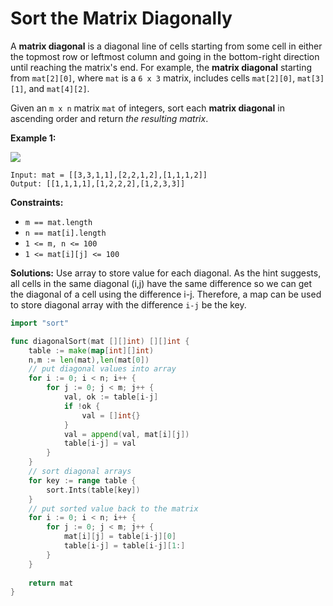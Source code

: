 # Sort the Matrix Diagonally

A  **matrix diagonal**  is a diagonal line of cells starting from some cell in either the topmost row or leftmost column and going in the bottom-right direction until reaching the matrix's end. For example, the  **matrix diagonal**  starting from  `mat[2][0]`, where  `mat`  is a  `6 x 3`  matrix, includes cells  `mat[2][0]`,  `mat[3][1]`, and  `mat[4][2]`.

Given an  `m x n`  matrix  `mat`  of integers, sort each  **matrix diagonal**  in ascending order and return  _the resulting matrix_.

**Example 1:**

![](https://assets.leetcode.com/uploads/2020/01/21/1482_example_1_2.png)

	Input: mat = [[3,3,1,1],[2,2,1,2],[1,1,1,2]]
	Output: [[1,1,1,1],[1,2,2,2],[1,2,3,3]]

**Constraints:**

-   `m == mat.length`
-   `n == mat[i].length`
-   `1 <= m, n <= 100`
-   `1 <= mat[i][j] <= 100`

**Solutions:**
Use array to store value for each diagonal. 
As the hint suggests, all cells in the same diagonal (i,j) have the same difference so we can get the diagonal of a cell using the difference i-j. 
Therefore, a map can be used to store diagonal array with the difference `i-j` be the key.

```go
import "sort"

func diagonalSort(mat [][]int) [][]int {
    table := make(map[int][]int)
    n,m := len(mat),len(mat[0])
    // put diagonal values into array
    for i := 0; i < n; i++ {
        for j := 0; j < m; j++ {
            val, ok := table[i-j]
            if !ok {
                val = []int{}
            }
            val = append(val, mat[i][j])
            table[i-j] = val
        }
    }
    // sort diagonal arrays
    for key := range table {
        sort.Ints(table[key])       
    }
	// put sorted value back to the matrix
    for i := 0; i < n; i++ {
        for j := 0; j < m; j++ {
            mat[i][j] = table[i-j][0]
            table[i-j] = table[i-j][1:]
        }
    }
    
    return mat
}
``` 